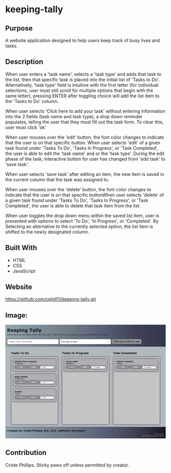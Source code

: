 # keeping-tally

## Purpose
A website application designed to help users keep track of busy lives and tasks.

## Description
When user enters a 'task name', selects a 'task type' and adds that task to the list, then that specific task is placed into the initial list of 'Tasks to Do'.  Alternatively, 'task type' field is intuitive with the first letter (for individual selections, user must still scroll for multiple options that begin with the same letter), pressing ENTER after toggling choice will add the list item to the 'Tasks to Do' column.

When user selects 'Click here to add your task' without entering information into the 2 fields (task name and task type), a drop down reminder populates, telling the user that they must fill out the task form.  To clear this, user must click 'ok'

When user mouses over the 'edit' button, the font color changes to indicate that the user is on that specific button.  When user selects 'edit' of a given task found under 'Tasks To Do', 'Tasks In Progress', or 'Task Completed', the user is able to edit the 'task name' and or the 'task type'.  During the edit phase of the task, interactive button for user has changed from 'add task' to 'save task'.  

When user selects 'save task' after editing an item, the new item is saved in the current column that the task was assigned to. 

When user mouses over the 'delete' button, the font color changes to indicate that the user is on that specific buttonWhen user selects 'delete' of a given task found under 'Tasks To Do', 'Tasks In Progress', or 'Task Completed', the user is able to delete that task item from the list.

When user toggles the drop down menu within the saved list item, user is presented with options to select 'To Do', 'In Progress', or 'Completed'.  By Selecting an alternative to the currently selected option, the list item is shifted to the newly designated column.



## Built With
* HTML
* CSS
* JavaScript


## Website
https://github.com/cphill11/keeping-tally.git


## Image: 
![Screenshot](assets/images/screenshot.png)

## Contribution
Criste Phillips.  Sticky paws off unless permitted by creator.
